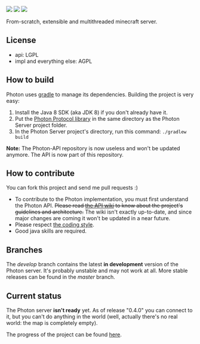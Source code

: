 [![](https://img.shields.io/badge/next%20version-0.5.0-yellow.svg)](https://github.com/mcphoton/Photon-Server/projects/1)
[![](https://img.shields.io/badge/progress-5%25-red.svg)](https://github.com/mcphoton/Photon-Server/projects/1)
[![](https://img.shields.io/badge/discord-join%20chat!-7289DA.svg)](https://discord.gg/vWYembz)

From-scratch, extensible and multithreaded minecraft server.

## License
- api: LGPL
- impl and everything else: AGPL

## How to build
Photon uses [gradle](http://gradle.org) to manage its dependencies. Building the project is very easy:

1. Install the Java 8 SDK (aka JDK 8) if you don't already have it.
2. Put the [Photon Protocol library](https://github.com/mcphoton/Photon-ProtocolLib) in the same directory as the Photon Server project folder. 
3. In the Photon Server project's directory, run this command: `./gradlew build`

**Note:** The Photon-API repository is now useless and won't be updated anymore. The API is now
part of this repository.

## How to contribute
You can fork this project and send me pull requests :)
* To contribute to the Photon implementation, you must first understand the Photon API. ~~Please read [the API wiki](https://github.com/mcphoton/Photon-API/wiki) to know about the project's guidelines and architecture.~~ The wiki isn't exactly up-to-date, and since major changes are coming it won't be updated in a near future.
* Please respect [the coding style](https://github.com/mcphoton/Photon-Server/blob/develop/Coding%20Style.md).
* Good java skills are required.

## Branches
The *develop* branch contains the latest **in development** version of the Photon server. It's probably unstable and may not work at all. More stable releases can be found in the *master* branch.

## Current status
The Photon server **isn't ready** yet. As of release "0.4.0" you can connect to it, but you can't do anything in the world (well, actually there's no real world: the map is completely empty).

The progress of the project can be found [here](https://github.com/mcphoton/Photon-Server/projects/1).